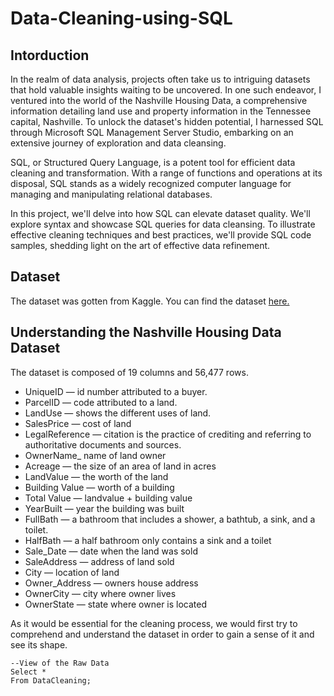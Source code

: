 # Data-Cleaning-using-SQL

## Intorduction 
In the realm of data analysis, projects often take us to intriguing datasets that hold valuable insights waiting to be uncovered. In one such endeavor, I ventured into the world of the Nashville Housing Data, a comprehensive information detailing land use and property information in the Tennessee capital, Nashville. To unlock the dataset's hidden potential, I harnessed SQL through Microsoft SQL Management Server Studio, embarking on an extensive journey of exploration and data cleansing.

SQL, or Structured Query Language, is a potent tool for efficient data cleaning and transformation. With a range of functions and operations at its disposal, SQL stands as a widely recognized computer language for managing and manipulating relational databases.

In this project, we'll delve into how SQL can elevate dataset quality. We'll explore syntax and showcase SQL queries for data cleansing. To illustrate effective cleaning techniques and best practices, we'll provide SQL code samples, shedding light on the art of effective data refinement.

## Dataset 
The dataset was gotten from Kaggle. You can find the dataset [here.](https://github.com/Geephted/Data-Cleaning-using-SQL/blob/main/Nashville%20Housing%20Data%20for%20Data%20Cleaning.xlsx)

## Understanding the Nashville Housing Data Dataset

The dataset is composed of 19 columns and 56,477 rows.

- UniqueID — id number attributed to a buyer.
- ParcelID — code attributed to a land.
- LandUse — shows the different uses of land.
- SalesPrice — cost of land
- LegalReference — citation is the practice of crediting and referring to authoritative documents and sources.
- OwnerName_ name of land owner
- Acreage — the size of an area of land in acres
- LandValue — the worth of the land
- Building Value — worth of a building
- Total Value — landvalue + building value
- YearBuilt — year the building was built
- FullBath — a bathroom that includes a shower, a bathtub, a sink, and a toilet.
- HalfBath — a half bathroom only contains a sink and a toilet
- Sale_Date — date when the land was sold
- SaleAddress — address of land sold
- City — location of land
- Owner_Address — owners house address
- OwnerCity — city where owner lives
- OwnerState — state where owner is located

As it would be essential for the cleaning process, we would first try to comprehend and understand the dataset in order to gain a sense of it and see its shape.

```
--View of the Raw Data
Select * 
From DataCleaning;
